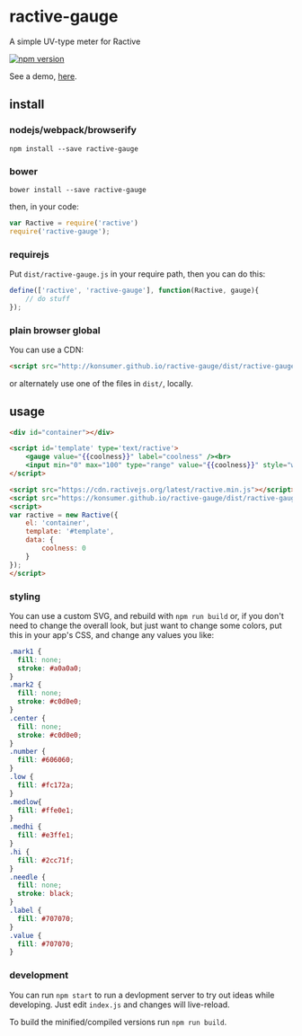 # ractive-gauge

A simple UV-type meter for Ractive

[![npm version](https://badge.fury.io/js/ractive-gauge.svg)](http://badge.fury.io/js/ractive-gauge)

See a demo, [here](http://konsumer.github.io/ractive-gauge/).

## install

### nodejs/webpack/browserify

```
npm install --save ractive-gauge
```

### bower

```
bower install --save ractive-gauge
```

then, in your code:

```javascript
var Ractive = require('ractive')
require('ractive-gauge');
```

### requirejs

Put `dist/ractive-gauge.js` in your require path, then you can do this:

```javascript
define(['ractive', 'ractive-gauge'], function(Ractive, gauge){
    // do stuff
});
```

### plain browser global

You can use a CDN:

```html
<script src="http://konsumer.github.io/ractive-gauge/dist/ractive-gauge.min.js"></script>
```

or alternately use one of the files in `dist/`, locally.


## usage

```html
<div id="container"></div>

<script id='template' type='text/ractive'>
	<gauge value="{{coolness}}" label="coolness" /><br>
	<input min="0" max="100" type="range" value="{{coolness}}" style="width:255px;margin-left:2.5px"/>
</script>

<script src="https://cdn.ractivejs.org/latest/ractive.min.js"></script>
<script src="https://konsumer.github.io/ractive-gauge/dist/ractive-gauge.min.js"></script>
<script>
var ractive = new Ractive({
	el: 'container',
	template: '#template',
	data: {
		coolness: 0
	}
});
</script>
```

### styling

You can use a custom SVG, and rebuild with `npm run build` or, if you don't need to change the overall look, but just want to change some colors, put this in your app's CSS, and change any values you like:

```css
.mark1 {
  fill: none;
  stroke: #a0a0a0;
}
.mark2 {
  fill: none;
  stroke: #c0d0e0;
}
.center {
  fill: none;
  stroke: #c0d0e0;
}
.number {
  fill: #606060;
}
.low {
  fill: #fc172a;
}
.medlow{
  fill: #ffe0e1;
}
.medhi {
  fill: #e3ffe1;
}
.hi {
  fill: #2cc71f;
}
.needle {
  fill: none;
  stroke: black;
}
.label {
  fill: #707070;
}
.value {
  fill: #707070;
}
```

### development

You can run `npm start` to run a devlopment server to try out ideas while developing. Just edit `index.js` and changes will live-reload.

To build the minified/compiled versions run `npm run build`.